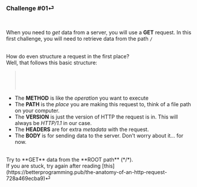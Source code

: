 ### Challenge #01⏎
<br/>

When you need to *get* data from a server, you will use a **GET** request. In this first challenge, you will need to retrieve data from the path `/`<br><br/>

How do even structure a request in the first place?<br>Well, that follows this basic structure:

> <METHOD> <PATH> <VERSION><br><br><br><BODY>

- The **METHOD** is like the *operation* you want to execute
- The **PATH** is the *place* you are making this request to, think of a file path on your computer.
- The **VERSION** is just the version of HTTP the request is in. This will always be *HTTP/1.1* in our case.
- The **HEADERS** are for extra *metadata* with the request.
- The **BODY** is for sending data to the server. Don't worry about it... for now.

<br/>
Try to **GET** data from the **ROOT path** (*/*).

<br/>
If you are stuck, try again after reading [this](https://betterprogramming.pub/the-anatomy-of-an-http-request-728a469ecba9)⏎
